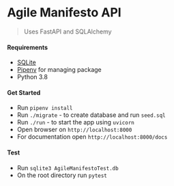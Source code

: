 # Agile Manifesto API
> Uses FastAPI and SQLAlchemy
#### Requirements
- [SQLite](https://www.sqlite.org/index.html)
- [Pipenv](https://github.com/pypa/pipenv) for managing package
- Python 3.8
#### Get Started
- Run `pipenv install`
- Run `./migrate` - to create database and run `seed.sql`
- Run `./run` - to start the app using `uvicorn`
- Open browser on `http://localhost:8000`
- For documentation open `http://localhost:8000/docs`

#### Test
- Run `sqlite3 AgileManifestoTest.db`
- On the root directory run `pytest`
